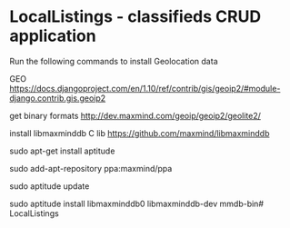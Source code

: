 # LocalListings - classifieds CRUD application

Run the following commands to install Geolocation data

GEO
https://docs.djangoproject.com/en/1.10/ref/contrib/gis/geoip2/#module-django.contrib.gis.geoip2

get binary formats http://dev.maxmind.com/geoip/geoip2/geolite2/ 

install libmaxminddb C lib https://github.com/maxmind/libmaxminddb

sudo apt-get install aptitude

sudo add-apt-repository ppa:maxmind/ppa

sudo aptitude update

sudo aptitude install libmaxminddb0 libmaxminddb-dev mmdb-bin# LocalListings
